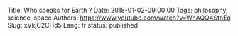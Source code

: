 Title: Who speaks for Earth ?
Date: 2018-01-02-09:00:00
Tags: philosophy, science, space
Authors: https://www.youtube.com/watch?v=WnAQQ4StnEg
Slug: xVkjC2CHd5
Lang: fr
status: published


